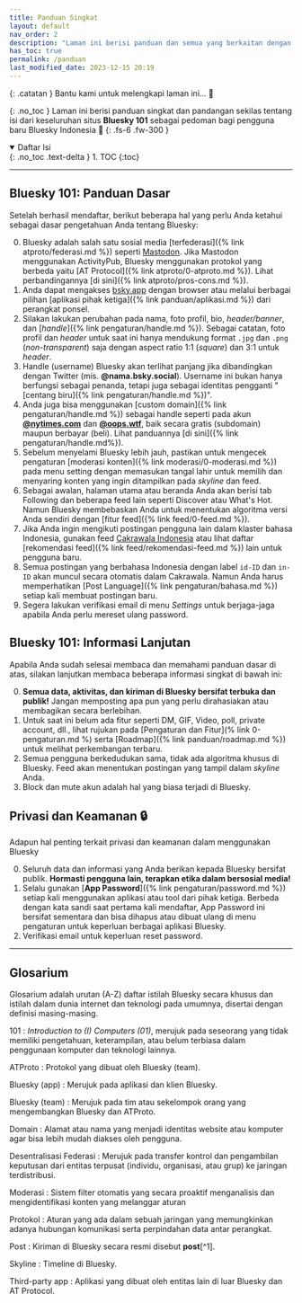 ```yaml
---
title: Panduan Singkat
layout: default
nav_order: 2
description: "Laman ini berisi panduan dan semua yang berkaitan dengan Bluesky dalam bahasa Indonesia."
has_toc: true
permalink: /panduan
last_modified_date: 2023-12-15 20:19
---
```


{: .catatan }
Bantu kami untuk melengkapi laman ini... 🥺

{: .no_toc }
Laman ini berisi panduan singkat dan pandangan sekilas tentang isi dari keseluruhan situs **Bluesky 101** sebagai pedoman bagi pengguna baru Bluesky Indonesia 🙌
{: .fs-6 .fw-300 }

<details open markdown="block">
  <summary>
    Daftar Isi
  </summary>
  {: .no_toc .text-delta }
1. TOC
{:toc}
</details>

---

## Bluesky 101: Panduan Dasar
Setelah berhasil mendaftar, berikut beberapa hal yang perlu Anda ketahui sebagai dasar pengetahuan Anda tentang Bluesky:

0. Bluesky adalah salah satu sosial media [terfederasi]({% link atproto/federasi.md %}) seperti [Mastodon]. Jika Mastodon menggunakan ActivityPub, Bluesky menggunakan protokol yang berbeda yaitu [AT Protocol]({% link atproto/0-atproto.md %}). Lihat perbandingannya [di sini]({% link atproto/pros-cons.md %}).
0. Anda dapat mengakses [bsky.app] dengan browser atau melalui berbagai pilihan [aplikasi pihak ketiga]({% link panduan/aplikasi.md %}) dari perangkat ponsel.
0. Silakan lakukan perubahan pada nama, foto profil, bio, *header/banner*, dan [*handle*]({% link pengaturan/handle.md %}). Sebagai catatan, foto profil dan *header* untuk saat ini hanya mendukung format `.jpg` dan `.png` (*non-transparent*) saja dengan aspect ratio 1:1 (*square*) dan 3:1 untuk *header*.
0. Handle (username) Bluesky akan terlihat panjang jika dibandingkan dengan Twitter (mis. **@nama.bsky.social**). Username ini bukan hanya berfungsi sebagai penanda, tetapi juga sebagai identitas pengganti "[centang biru]({% link pengaturan/handle.md %})".
0. Anda juga bisa menggunakan [custom domain]({% link pengaturan/handle.md %}) sebagai handle seperti pada akun [**@nytimes.com**](https://bsky.app/profile/nytimes.com) dan [**@oops.wtf**](https://bsky.app/profile/oops.wtf), baik secara gratis (subdomain) maupun berbayar (beli). Lihat panduannya [di sini]({% link pengaturan/handle.md%}).
0. Sebelum menyelami Bluesky lebih jauh, pastikan untuk mengecek pengaturan [moderasi konten]({% link moderasi/0-moderasi.md %}) pada menu setting dengan memasukan tangal lahir untuk memilih dan menyaring konten yang ingin ditampilkan pada *skyline* dan feed.
0. Sebagai awalan, halaman utama atau beranda Anda akan berisi tab Following dan beberapa feed lain seperti Discover atau What's Hot. Namun Bluesky membebaskan Anda untuk menentukan algoritma versi Anda sendiri dengan [fitur feed]({% link feed/0-feed.md %}).
0. Jika Anda ingin mengikuti postingan pengguna lain dalam klaster bahasa Indonesia, gunakan feed [Cakrawala Indonesia] atau lihat daftar [rekomendasi feed]({% link feed/rekomendasi-feed.md %}) lain untuk pengguna baru.
0. Semua postingan yang berbahasa Indonesia dengan label `id-ID` dan `in-ID` akan muncul secara otomatis dalam Cakrawala. Namun Anda harus memperhatikan [Post Language]({% link pengaturan/bahasa.md %}) setiap kali membuat postingan baru.
0. Segera lakukan verifikasi email di menu *Settings* untuk berjaga-jaga apabila Anda perlu mereset ulang password.

## Bluesky 101: Informasi Lanjutan
Apabila Anda sudah selesai membaca dan memahami panduan dasar di atas, silakan lanjutkan membaca beberapa informasi singkat di bawah ini:

0. **Semua data, aktivitas, dan kiriman di Bluesky bersifat terbuka dan publik!** Jangan memposting apa pun yang perlu dirahasiakan atau membagikan secara berlebihan.
0. Untuk saat ini belum ada fitur seperti DM, GIF, Video, poll, private account, dll., lihat rujukan pada [Pengaturan dan Fitur](% link 0-pengaturan.md %) serta [Roadmap]({% link panduan/roadmap.md %}) untuk melihat perkembangan terbaru.
0. Semua pengguna berkedudukan sama, tidak ada algoritma khusus di Bluesky. Feed akan menentukan postingan yang tampil dalam *skyline* Anda.
0. Block dan mute akun adalah hal yang biasa terjadi di Bluesky.

## Privasi dan Keamanan 🔒
Adapun hal penting terkait privasi dan keamanan dalam menggunakan Bluesky

0. Seluruh data dan informasi yang Anda berikan kepada Bluesky bersifat publik. **Hormasti pengguna lain, terapkan etika dalam bersosial media!**
0. Selalu gunakan [**App Password**]({% link pengaturan/password.md %}) setiap kali menggunakan aplikasi atau tool dari pihak ketiga. Berbeda dengan kata sandi saat pertama kali mendaftar, App Password ini bersifat sementara dan bisa dihapus atau dibuat ulang di menu pengaturan untuk keperluan berbagai aplikasi Bluesky.
0. Verifikasi email untuk keperluan reset password.

---

## Glosarium
Glosarium adalah urutan (A-Z) daftar istilah Bluesky secara khusus dan istilah dalam dunia internet dan teknologi pada umumnya, disertai dengan definisi masing-masing.

101
: *Introduction to (I) Computers (01)*, merujuk pada seseorang yang tidak memiliki pengetahuan, keterampilan, atau belum terbiasa dalam penggunaan komputer dan teknologi lainnya.

ATProto
: Protokol yang dibuat oleh Bluesky (team).

Bluesky (app)
: Merujuk pada aplikasi dan klien Bluesky.

Bluesky (team)
: Merujuk pada tim atau sekelompok orang yang mengembangkan Bluesky dan ATProto.

Domain
: Alamat atau nama yang menjadi identitas website atau komputer agar bisa lebih mudah diakses oleh pengguna.

Desentralisasi
Federasi
: Merujuk pada transfer kontrol dan pengambilan keputusan dari entitas terpusat (individu, organisasi, atau grup) ke jaringan terdistribusi.

Moderasi
: Sistem filter otomatis yang secara proaktif menganalisis dan mengidentifikasi konten yang melanggar aturan

Protokol
: Aturan yang ada dalam sebuah jaringan yang memungkinkan adanya hubungan komunikasi serta perpindahan data antar perangkat.

Post
: Kiriman di Bluesky secara resmi disebut **post**[^1].

Skyline
: Timeline di Bluesky.

Third-party app
: Aplikasi yang dibuat oleh entitas lain di luar Bluesky dan AT Protocol.

[bsky.app]: https://bsky.app
[Mastodon]: https://joinmastodon.org
[cakrawala indonesia]: https://bsky.app/profile/did:plc:7opjnfmb6gtbgjrsr3777ujx/feed/aaagz4bmp5o3c